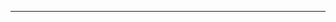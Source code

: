<!--
CO_OP_TRANSLATOR_METADATA:
{
  "original_hash": "49981bca8da6f4e2bf28665b69862fdb",
  "translation_date": "2025-08-28T20:58:50+00:00",
  "source_file": "README.md",
  "language_code": "sr"
}
-->


---

